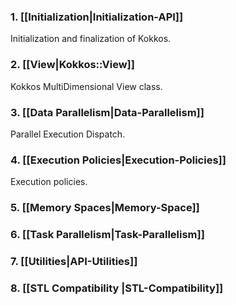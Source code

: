 ### 1. **[[Initialization|Initialization-API]]**
Initialization and finalization of Kokkos. 
### 2. **[[View|Kokkos::View]]**
Kokkos MultiDimensional View class. 
### 3. **[[Data Parallelism|Data-Parallelism]]**
Parallel Execution Dispatch.
### 4. **[[Execution Policies|Execution-Policies]]**
Execution policies.
### 5. **[[Memory Spaces|Memory-Space]]**
### 6. **[[Task Parallelism|Task-Parallelism]]**
### 7. **[[Utilities|API-Utilities]]**
### 8. **[[STL Compatibility |STL-Compatibility]]**
